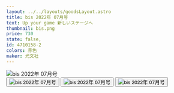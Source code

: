 ```yaml
---
layout: ../../layouts/goodsLayout.astro
title: bis 2022年 07月号
text: Up your game 新しいステージへ
thumbnail: bis.png
price: 730
state: false,
id: 4710158-2
colors: 赤色
maker: 光文社
---
```


<div class="img-switcher">
      <img id="mainImg" class="main-img" src="/04_ecsite/images/bis.png" alt="bis 2022年 07月号" />
      <div class="thumbnails">
        <button class="thumb-btn active"><img class="thumb-img" src="/04_ecsite/images/bis.png" alt="bis 2022年 07月号" /></button>
        <button class="thumb-btn"><img class="thumb-img" src="/04_ecsite/images/bis2.png" alt="bis 2022年 07月号" /></button>
        <button class="thumb-btn"><img class="thumb-img" src="/04_ecsite/images/bis3.png" alt="bis 2022年 07月号" /></button>
      </div>
    </div>

  <script>
    document.addEventListener('DOMContentLoaded', () => {
      const mainImg = document.getElementById('mainImg');
      const thumbBtns = document.querySelectorAll('.thumb-btn');

      thumbBtns.forEach(btn => {
        btn.addEventListener('click', () => {
          thumbBtns.forEach(b => b.classList.remove('active'));
          btn.classList.add('active');
          mainImg.src = btn.querySelector('img').src;
        });
      });
    });
  </script>
